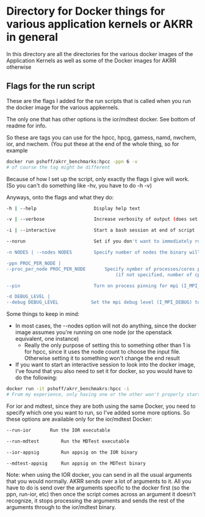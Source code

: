 # Directory for Docker things for various application kernels or AKRR in general

In this directory are all the directories for the various docker images of the Application Kernels as well as some of the Docker images for AKRR otherwise

## Flags for the run script
These are the flags I added for the run scripts that is called when you run the docker image for the various appkernels.

The only one that has other options is the ior/mdtest docker. See bottom of readme for info.

So these are tags you can use for the hpcc, hpcg, gamess, namd, nwchem, ior, and nwchem.
(You put these at the end of the whole thing, so for example
```bash
docker run pshoff/akrr_benchmarks:hpcc -ppn 6 -v
# of course the tag might be different
```
Because of how I set up the script, only exactly the flags I give will work. (So you can't do something like -hv, you have to do -h -v)

Anyways, onto the flags and what they do:
```bash
-h | --help                     Display help text

-v | --verbose                  Increase verbosity of output (does set -x)

-i | --interactive              Start a bash session at end of script

--norun                         Set if you don't want to immediately run the binary

-n NODES | --nodes NODES        Specify number of nodes the binary will be running on (default 1)

-ppn PROC_PER_NODE |
--proc_per_node PROC_PER_NODE       Specify nymber of processes/cores per node
                                        (if not specified, number of cpu cores is used as found in /proc/cpuinfo)

--pin                           Turn on process pinning for mpi (I_MPI_PIN)

-d DEBUG_LEVEL |
--debug DEBUG_LEVEL            Set the mpi debug level (I_MPI_DEBUG) to the given value (0-5+, default 0)
```
Some things to keep in mind:

- In most cases, the --nodes option will not do anything, since the docker image assumes you're running on one node (or the openstack equivalent, one instance)
	- Really the only purpose of setting this to something other than 1 is for hpcc, since it uses the node count to choose the input file. Otherwise setting it to something won't change the end result
- If you want to start an interactive session to look into the docker image, I've found that you also need to set it for docker, so you would have to do the following:
```bash
docker run -it pshoff/akrr_benchmakrs:hpcc -i
# From my experience, only having one or the other won't properly start the interactive session
```

For ior and mdtest, since they are both using the same Docker, you need to specify which one you want to run, so I've added some more options. So these options are available only for the ior/mdtest Docker:
```bash
--run-ior		Run the IOR executable

--run-mdtest		Run the MDTest executable

--ior-appsig		Run appsig on the IOR binary

--mdtest-appsig		Run appsig on the MDTest binary
```
Note: when using the IOR docker, you can send in all the usual arguments that you would normally. AKRR sends over a lot of arguments to it. All you have to do is send over the arguments specific to the docker first (so the ppn, run-ior, etc) then once the script comes across an argument it doesn't recognize, it stops processing the arguments and sends the rest of the arguments through to the ior/mdtest binary.



